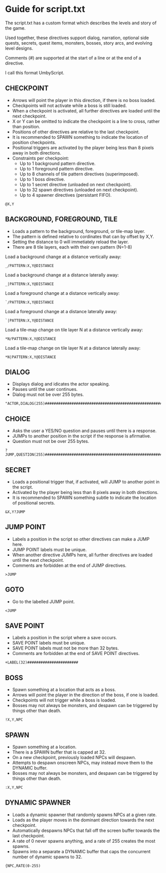 
# Guide for script.txt

The script.txt has a custom format which describes the levels and story of the game.

Used together, these directives support dialog, narration, optional side quests, secrets,
quest items, monsters, bosses, story arcs, and evolving level designs.

Comments (#) are supported at the start of a line or at the end of a directive.

I call this format UmbyScript.

## CHECKPOINT

* Arrows will point the player in this direction, if there is no boss loaded.
* Checkpoints will not activate while a boss is still loaded.
* When a checkpoint is activated, all further directives are loaded until the next checkpoint.
* X or Y can be omitted to indicate the checkpoint is a line to cross, rather than position.
* Positions of other directives are relative to the last checkpoint.
* It is recommended to SPAWN something to indicate the location of position checkpoints.
* Positional triggers are activated by the player being less than 8 pixels away in both directions.
* Constraints per checkpoint:
  * Up to 1 background pattern directive.
  * Up to 1 foreground pattern directive.
  * Up to 8 channels of tile pattern directives (superimposed).
  * Up to 1 boss directive.
  * Up to 1 secret directive (unloaded on next checkpoint).
  * Up to 32 spawn directives (unloaded on next checkpoint).
  * Up to 4 spawner directives (persistant FIFO).

```
@X,Y
```

## BACKGROUND, FOREGROUND, TILE

* Loads a pattern to the background, foreground, or tile-map layer.
* The pattern is defined relative to cordinates that can by offset by X,Y.
* Setting the distance to 0 will immetiately reload the layer.
* There are 8 tile layers, each with their own pattern (N=1-8)

Load a background change at a distance vertically away:
```
_/PATTERN:X,Y@DISTANCE
```

Load a background change at a distance laterally away:
```
_|PATTERN:X,Y@DISTANCE
```

Load a foreground change at a distance vertically away:
```
`/PATTERN:X,Y@DISTANCE
```

Load a foreground change at a distance laterally away:
```
`|PATTERN:X,Y@DISTANCE
```

Load a tile-map change on tile layer N at a distance vertically away:
```
*N/PATTERN:X,Y@DISTANCE
```

Load a tile-map change on tile layer N at a distance laterally away:
```
*N|PATTERN:X,Y@DISTANCE
```

## DIALOG

* Displays dialog and idicates the actor speaking.
* Pauses until the user continues.
* Dialog must not be over 255 bytes.

```
"ACTOR,DIALOG(255)####################################################################################################################
```

## CHOICE

* Asks the user a YES/NO question and pauses until there is a response.
* JUMPs to another position in the script if the response is afirmative.
* Question must not be over 255 bytes.

```
?JUMP,QUESTION(255)##################################################################################################################
```

## SECRET

* Loads a positional trigger that, if activated, will JUMP to another point in the script.
* Activated by the player being less than 8 pixels away in both directions.
* It is recommended to SPAWN something subtle to indicate the location of positional secrets.

```
&X,Y?JUMP
```

## JUMP POINT

* Labels a position in the script so other directives can make a JUMP here.
* JUMP POINT labels must be unique.
* When another directive JUMPs here, all further directives are loaded until the next checkpoint.
* Comments are forbidden at the end of JUMP directives.

```
>JUMP
```

## GOTO

* Go to the labelled JUMP point.

```
<JUMP
```

## SAVE POINT

* Labels a position in the script where a save occurs.
* SAVE POINT labels must be unique.
* SAVE POINT labels must not be more than 32 bytes.
* Comments are forbidden at the end of SAVE POINT directives.

```
+LABEL(32)#######################
```

## BOSS

* Spawn something at a location that acts as a boss.
* Arrows will point the player in the direction of the boss, if one is loaded.
* Checkpoints will not trigger while a boss is loaded.
* Bosses may not always be monsters, and despawn can be triggered by things other than death.

```
!X,Y,NPC
```

## SPAWN

* Spawn something at a location.
* There is a SPAWN buffer that is capped at 32.
* On a new checkpoint, previously loaded NPCs will despawn.
* Attempts to despawn onscreen NPCs, may instead move them to the DYNAMIC buffer.
* Bosses may not always be monsters, and despawn can be triggered by things other than death.

```
:X,Y,NPC
```

## DYNAMIC SPAWNER

* Loads a dynamic spawner that randomly spawns NPCs at a given rate.
* Loads as the player moves in the dominant direction towards the next checkpoint.
* Automatically despawns NPCs that fall off the screen buffer towards the last checkpoint.
* A rate of 0 never spawns anything, and a rate of 255 creates the most spawns.
* Spawns into a separate a DYNAMIC buffer that caps the concurrent number of dynamic spawns to 32.

```
{NPC,RATE(0-255)
```

